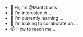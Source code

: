 - 👋 Hi, I’m @Maritzbusts
- 👀 I’m interested in ...
- 🌱 I’m currently learning ...
- 💞️ I’m looking to collaborate on ...
- 📫 How to reach me ...

<!---
Maritzbusts/Maritzbusts is a ✨ special ✨ repository because its `README.md` (this file) appears on your GitHub profile.
You can click the Preview link to take a look at your changes.
--->
